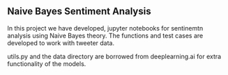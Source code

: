 ## Naive Bayes Sentiment Analysis

In this project we have developed, jupyter notebooks for sentinemtn analysis using Naive Bayes theory. The functions and test cases are developed to work with tweeter data.

utils.py and the data directory are borrowed from deeplearning.ai for extra functionality of the models. 